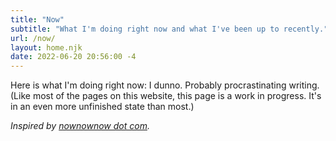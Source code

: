 ```yaml
---
title: "Now"
subtitle: "What I'm doing right now and what I've been up to recently."
url: /now/
layout: home.njk
date: 2022-06-20 20:56:00 -4
---
```


Here is what I'm doing right now: I dunno. Probably procrastinating writing. (Like most of the pages on this website, this page is a work in progress. It's in an even more unfinished state than most.)

*Inspired by [nownownow dot com](https://nownownow.com/about).*

